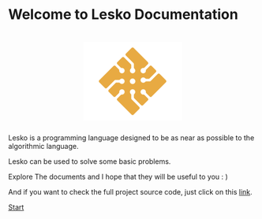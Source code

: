 # Welcome to Lesko Documentation

<h1 align="center">
  <img src="https://github.com/Mohamed-Akram-Hl/docs/blob/main/assets/Logo.png?raw=true" width="200px"/>
</h1>


Lesko is a programming language designed to be as near as possible to the algorithmic language.

Lesko can be used to solve some basic problems.

Explore The documents and I hope that they will be useful to you : )

And if you want to check the full project source code, just click on this [link](https://github.com/Mohamed-Akram-Hl/Lesko).

[Start](https://github.com/Mohamed-Akram-Hl/docs/blob/main/0.%20Intro/English%20Introduction.md)
